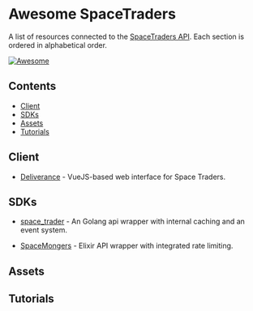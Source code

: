 # Awesome SpaceTraders

A list of resources connected to the [SpaceTraders API](https://spacetraders.io/). Each section is ordered in alphabetical order.

[![Awesome](https://awesome.re/badge-flat.svg)](https://awesome.re)

## Contents

- [Client](#client)
- [SDKs](#sdks)
- [Assets](#assets)
- [Tutorials](#tutorials)

## Client
* [Deliverance](https://github.com/Stumblinbear/Deliverance) - VueJS-based web interface for Space Traders.

## SDKs
- [space_trader](https://github.com/HOWZ1T/space_trader) - An Golang api wrapper with internal caching and an event system.

* [SpaceMongers](https://github.com/ericgroom/space_mongers) - Elixir API wrapper with integrated rate limiting.

## Assets

## Tutorials
